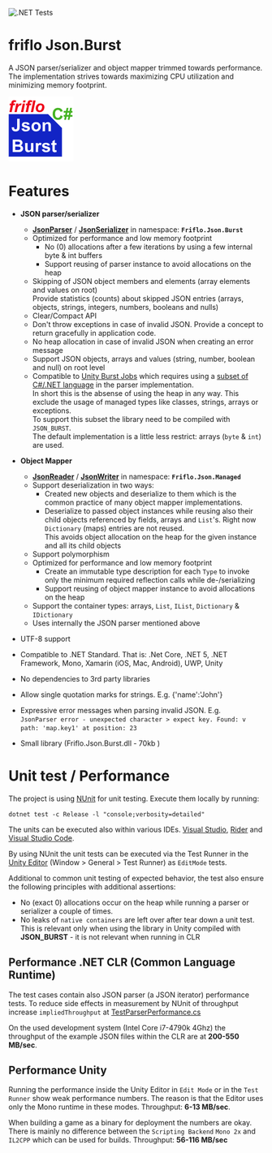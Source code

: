 ![.NET Tests](https://github.com/friflo/Friflo.Json.Burst/workflows/.NET/badge.svg)

# friflo Json.Burst

A JSON parser/serializer and object mapper trimmed towards performance.  
The implementation strives towards maximizing CPU utilization and minimizing memory footprint.

![Logo](docs/images/Friflo.Json.Burst-128.png) 
 



# Features

- **JSON parser/serializer**
	- [**JsonParser**](Json/Burst/JsonParser.cs) / [**JsonSerializer**](Json/Burst/JsonSerializer.cs) in namespace: **`Friflo.Json.Burst`**
	- Optimized for performance and low memory footprint
		- No (0) allocations after a few iterations by using a few internal byte & int buffers
		- Support reusing of parser instance to avoid allocations on the heap
	- Skipping of JSON object members and elements (array elements and values on root)  
		Provide statistics (counts) about skipped JSON entries (arrays, objects, strings, integers, numbers, booleans and nulls)
	- Clear/Compact API
	- Don't throw exceptions in case of invalid JSON. Provide a concept to return gracefully in application code.
	- No heap allocation in case of invalid JSON when creating an error message
	- Support JSON objects, arrays and values (string, number, boolean and null) on root level
	- Compatible to [Unity Burst Jobs](https://docs.unity3d.com/Packages/com.unity.burst@1.5/manual/docs/QuickStart.html)
	  which requires using a
	  [subset of C#/.NET language](https://docs.unity3d.com/Packages/com.unity.burst@1.5/manual/docs/CSharpLanguageSupport_Types.html)
	  in the parser implementation.  
	  In short this is the absense of using the heap in any way. This exclude the usage of managed types like classes, strings, arrays or exceptions.  
	  To support this subset the library need to be compiled with `JSON_BURST`.  
	  The default implementation is a little less restrict: arrays (`byte` & `int`) are used.

- **Object Mapper**
	- [**JsonReader**](Json/Managed/JsonReader.cs) / [**JsonWriter**](Json/Managed/JsonWriter.cs) in namespace: **`Friflo.Json.Managed`**
	- Support deserialization in two ways:
		- Created new objects and deserialize to them which is the common practice of many object mapper implementations.
		- Deserialize to passed object instances while reusing also their child objects referenced by fields,
		  arrays and `List`'s. Right now `Dictionary` (maps) entries are not reused.  
		  This avoids object allocation on the heap for the given instance and all its child objects
	- Support polymorphism
	- Optimized for performance and low memory footprint
		- Create an immutable type description for each `Type` to invoke only the minimum required reflection calls while de-/serializing
		- Support reusing of object mapper instance to avoid allocations on the heap
	- Support the container types: arrays, `List`, `IList`, `Dictionary` & `IDictionary`
	- Uses internally the JSON parser mentioned above
- UTF-8 support
- Compatible to .NET Standard.
	That is: .Net Core, .NET 5, .NET Framework, Mono, Xamarin (iOS, Mac, Android), UWP, Unity
- No dependencies to 3rd party libraries
- Allow single quotation marks for strings. E.g. {'name':'John'}
- Expressive error messages when parsing invalid JSON. E.g.  
  `JsonParser error - unexpected character > expect key. Found: v path: 'map.key1' at position: 23`
- Small library (Friflo.Json.Burst.dll - 70kb )


# Unit test / Performance

The project is using [NUnit](https://nunit.org/) for unit testing. Execute them locally by running:
```
dotnet test -c Release -l "console;verbosity=detailed"
```
The units can be executed also within various IDEs. [Visual Studio](https://visualstudio.microsoft.com/),
[Rider](https://www.jetbrains.com/rider/) and [Visual Studio Code](https://visualstudio.microsoft.com/).

By using NUnit the unit tests can be executed via the Test Runner in the [Unity Editor](https://unity.com/)
(Window > General > Test Runner) as `EditMode` tests.

Additional to common unit testing of expected behavior, the test also ensure the following principles with additional assertions:
- No (exact 0) allocations occur on the heap while running a parser or serializer a couple of times.
- No leaks of `native containers` are left over after tear down a unit test.  
  This is relevant only when using the library in Unity compiled with **JSON_BURST** - it is not relevant when running in CLR

## Performance .NET CLR (Common Language Runtime)

The test cases contain also JSON parser (a JSON iterator) performance tests.
To reduce side effects in measurement by NUnit of throughput increase `impliedThroughput`
at [TestParserPerformance.cs](Json.Tests/Common/TestParserPerformance.cs)

On the used development system (Intel Core i7-4790k 4Ghz) the throughput of the example JSON files within the CLR are at **200-550 MB/sec**.

## Performance Unity

Running the performance inside the Unity Editor in `Edit Mode` or in the `Test Runner` show weak performance numbers.
The reason is that the Editor uses only the Mono runtime in these modes. Throughput: **6-13 MB/sec**.

When building a game as a binary for deployment the numbers are okay. There is mainly no difference between
the `Scripting Backend` `Mono 2x` and `IL2CPP` which can be used for builds. Throughput: **56-116 MB/sec**





